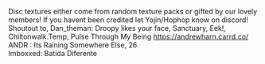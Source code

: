 Disc textures either come from random texture packs or gifted by our lovely members!
If you havent been credited let Yojin/Hophop know on discord!
Shoutout to,
Dan_theman: Droopy likes your face, Sanctuary, Eek!, Chiltonwalk.Temp, Pulse Through My Being
https://andrewharn.carrd.co/ ANDR : Its Raining Somewhere Else, 26    
Imboxxed: Batida Diferente

